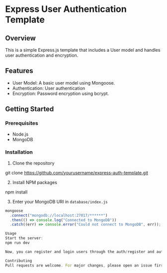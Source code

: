 # Express User Authentication Template

## Overview

This is a simple Express.js template that includes a User model and handles user authentication and encryption.

## Features

-   User Model: A basic user model using Mongoose.
-   Authentication: User authentication
-   Encryption: Password encryption using bcrypt.

## Getting Started

### Prerequisites

-   Node.js
-   MongoDB

### Installation

1. Clone the repository

git clone https://github.com/yourusername/express-auth-template.git

2. Install NPM packages

npm install

3. Enter your MongoDB URI in `database/index.js`

```js
mongoose
  .connect("mongodb://localhost:27017/******")
  .then(() => console.log("Connected to MongoDB"))
  .catch((err) => console.error("Could not connect to MongoDB", err));

Usage
Start the server:
npm run dev

Now, you can register and login users through the auth/register and auth/login routes respectively.

Contributing
Pull requests are welcome. For major changes, please open an issue first to discuss what you would like to change.
```

